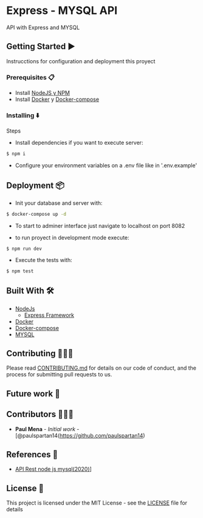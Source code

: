 # Express - MYSQL API

API with Express and MYSQL

## Getting Started :arrow_forward:

Instrucctions for configuration and deployment this proyect

### Prerequisites :clipboard:

- Install [NodeJS y NPM](https://nodejs.org/es/download/)
- Install [Docker](https://docs.docker.com/engine/install/) y [Docker-compose](https://docs.docker.com/compose/install/)

### Installing :arrow_down:

Steps

- Install dependencies if you want to execute server:
```sh
$ npm i
```
- Configure your environment variables on a .env file like in '.env.example'

## Deployment :package:

- Init your database and server with:
```sh
$ docker-compose up -d
```

- To start to adminer interface just navigate to localhost on port 8082


- to run proyect in development mode execute:
```
$ npm run dev
```

- Execute the tests with:
```sh
$ npm test
```

## Built With :hammer_and_wrench:

- [NodeJs](https://nodejs.org/es/)
  - [Express Framework](https://expressjs.com/es/)
- [Docker](https://docs.docker.com/)
- [Docker-compose](https://docs.docker.com/compose/)
- [MYSQL](https://www.mysql.com/)

## Contributing :family_man_man_boy:

Please read [CONTRIBUTING.md](https://www.aaaimx.org/cod) for details on our code of conduct, and the process for submitting pull requests to us.

## Future work :rocket:

## Contributors :family_man_man_boy:

- **Paul Mena** - _Initial work_ - [@paulspartan14(https://github.com/paulspartan14)

## References :link:

- [API Rest node js mysql(2020)](https://www.youtube.com/watch?v=_Fh13KHVJU0&list=PLTUzJ8zLXj1zabIVKysqm_VjO6-jpyUIz)]

## License :page_facing_up:

This project is licensed under the MIT License - see the [LICENSE](LICENSE) file for details
